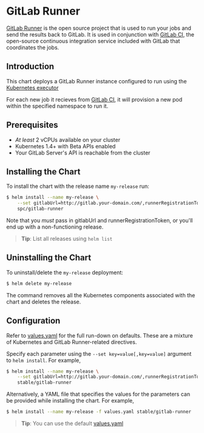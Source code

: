 # GitLab Runner

[GitLab Runner](https://docs.gitlab.com/runner) is the open source project that is used to run your jobs and send the results back to GitLab. It is used in conjunction with [GitLab CI](https://about.gitlab.com/gitlab-ci/), the open-source continuous integration service included with GitLab that coordinates the jobs.

## Introduction

This chart deploys a GitLab Runner instance configured to run using the [Kubernetes executor](https://docs.gitlab.com/runner/install/kubernetes.html)

For each new job it recieves from [GitLab CI](https://about.gitlab.com/gitlab-ci/), it will provision a new pod within the specified namespace to run it.

## Prerequisites

- _At least_ 2 vCPUs available on your cluster
- Kubernetes 1.4+ with Beta APIs enabled
- Your GitLab Server's API is reachable from the cluster

## Installing the Chart

To install the chart with the release name `my-release` run:

```bash
$ helm install --name my-release \
    --set gitlabUrl=http://gitlab.your-domain.com/,runnerRegistrationToken=your-token \
    spc/gitlab-runner
```

Note that you _must_ pass in gitlabUrl and runnerRegistrationToken, or you'll end up with a non-functioning release.

> **Tip**: List all releases using `helm list`

## Uninstalling the Chart

To uninstall/delete the `my-release` deployment:

```bash
$ helm delete my-release
```

The command removes all the Kubernetes components associated with the chart and deletes the release.

## Configuration

Refer to [values.yaml](values.yaml) for the full run-down on defaults. These are a mixture of Kubernetes and GitLab Runner-related directives.

Specify each parameter using the `--set key=value[,key=value]` argument to `helm install`. For example,

```bash
$ helm install --name my-release \
    --set gitlabUrl=http://gitlab.your-domain.com/,runnerRegistrationToken=your-token,concurrent=4 \
    stable/gitlab-runner
```

Alternatively, a YAML file that specifies the values for the parameters can be provided while installing the chart. For example,

```bash
$ helm install --name my-release -f values.yaml stable/gitlab-runner
```

> **Tip**: You can use the default [values.yaml](values.yaml)
